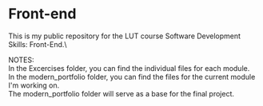 # Front-end
This is my public repository for the LUT course Software Development Skills: Front-End.\  
  
NOTES:\
In the Excercises folder, you can find the individual files for each module.  
In the modern_portfolio folder, you can find the files for the current module I'm working on.  
The modern_portfolio folder will serve as a base for the final project.  
